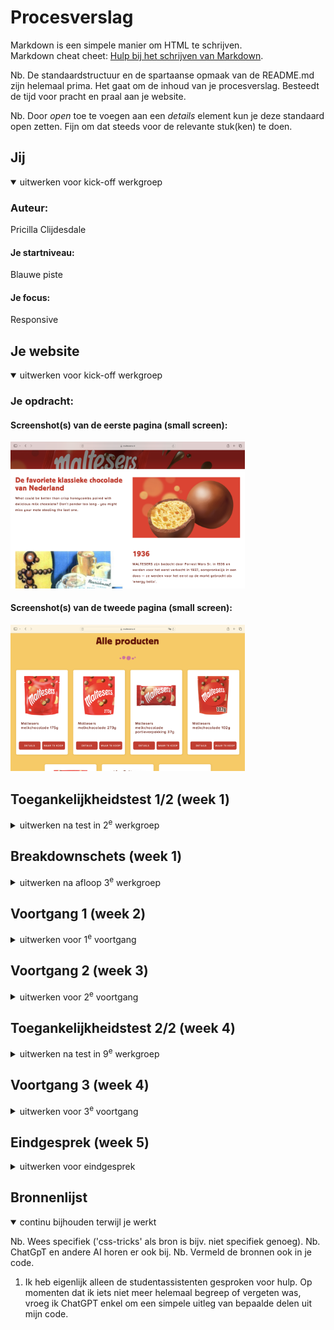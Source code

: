 # Procesverslag
Markdown is een simpele manier om HTML te schrijven.  
Markdown cheat cheet: [Hulp bij het schrijven van Markdown](https://github.com/adam-p/markdown-here/wiki/Markdown-Cheatsheet).

Nb. De standaardstructuur en de spartaanse opmaak van de README.md zijn helemaal prima. Het gaat om de inhoud van je procesverslag. Besteedt de tijd voor pracht en praal aan je website.

Nb. Door *open* toe te voegen aan een *details* element kun je deze standaard open zetten. Fijn om dat steeds voor de relevante stuk(ken) te doen.





## Jij

<details open>
  <summary>uitwerken voor kick-off werkgroep</summary>

  ### Auteur:
  Pricilla Clijdesdale

  #### Je startniveau:
  Blauwe piste

  #### Je focus:
  Responsive
 
</details>

## Je website

<details open>
  <summary>uitwerken voor kick-off werkgroep</summary>

  ### Je opdracht:
 
  #### Screenshot(s) van de eerste pagina (small screen): 
  <img src="readme-images/Over ons pagina.png" width="375px" alt="Maltesers Over ons pagina">

  #### Screenshot(s) van de tweede pagina (small screen):
  <img src="readme-images/Producten pagina.png" width="375px" alt="Maltesers Producten pagina">
 
</details>

## Toegankelijkheidstest 1/2 (week 1)

<details>
  <summary>uitwerken na test in 2<sup>e</sup> werkgroep</summary>

  <img src="readme-images/IMG_2316 2.HEIC" width="375px" alt="Screenshot 1 checklist">
  <img src="readme-images/IMG_2317 2.HEIC" width="375px" alt="Screenshot 2 checklist">
  <img src="readme-images/IMG_2318 2.HEIC" width="375px" alt="Screenshot 3 checklist">
  <img src="readme-images/IMG_2319 2.HEIC" width="375px" alt="Screenshot 4 checklist">
  <img src="readme-images/IMG_2320 2.HEIC" width="375px" alt="Screenshot 5 checklist">

  ### Bevindingen
  Lijst met je bevindingen die in de test naar voren kwamen:

  <ul>
    <li>Ik heb niet goed opgelet, want de website gebruikt wel een lang attribute in de html.</li>
    <li>De website gebruikt ook voor elke pagina een unieke naam, iets waar ik ook niet goed op heb gelet.</li>
    <li>De website overall bevat heel erg veel div's en classjes in de code.</li>
    <li>Bij de producten pagina springt de code van een H1 (luchtig genieten)naar een H3< (Alle producten)./li>
    <li>Doordat veel img elementen geen alt beschrijving hebben, wordt tijdens het gebruiken van de screenreader niet uitgesproken wat er te zien valt. Je hoort alleen 'link, afbeelding, open in nieuw tab'.</li>
    <li>De screenreader leest de a elementen en button's niet op de pagina van Producten.</li>
    <li>Ik ben erachter gekomen dat het verschil tussen een a element en een button is dat bij een a element (linkje) je echt doorverwezen wordt naar een andere pagina, terwijl bij een button je verwezen wordt naar een ander deel / element op dezelfde pagina.</li>
      <li>Op de pagina van Ons verhaal worden de afbeeldingen wel met omschrijvingen uitgesproken door de screenreader.</li>
  </ul>

</details>



## Breakdownschets (week 1)

<details>
  <summary>uitwerken na afloop 3<sup>e</sup> werkgroep</summary>

  ### de hele pagina: 
  <img src="readme-images/dummy-plaatje.jpg" width="375px" alt="breakdown van de hele pagina">

  ### dynamisch deel (bijv menu): 
  <img src="readme-images/dummy-plaatje.jpg" width="375px" alt="breakdown van een dynamisch deel">

  ### wellicht nog een dynamisch deel (bijv filter): 
  <img src="readme-images/dummy-plaatje.jpg" width="375px" alt="breakdown van nog een dynamisch deel">

</details>





## Voortgang 1 (week 2)

<details>
  <summary>uitwerken voor 1<sup>e</sup> voortgang</summary>

  ### Stand van zaken
  hier dit ging goed & dit was lastig (neem ook screenshots op van delen van je website en code)

</details>


## Voortgang 2 (week 3)

<details>
  <summary>uitwerken voor 2<sup>e</sup> voortgang</summary>

  ### Stand van zaken
  hier dit ging goed & dit was lastig (neem ook screenshots op van delen van je website en code)


</details>



## Toegankelijkheidstest 2/2 (week 4)

<details>
  <summary>uitwerken na test in 9<sup>e</sup> werkgroep</summary>

  ### Bevindingen
  Lijst met je bevindingen die in de test naar voren kwamen (geef ook aan wat er verbeterd is):

</details>



## Voortgang 3 (week 4)

<details>
  <summary>uitwerken voor 3<sup>e</sup> voortgang</summary>

  ### Stand van zaken
  hier dit ging goed & dit was lastig (neem ook screenshots op van delen van je website en code)


</details>


## Eindgesprek (week 5)

<details>
  <summary>uitwerken voor eindgesprek</summary>

  ### Je uitkomst - karakteristiek screenshots:
  <img src="readme-images/dummy-plaatje.jpg" width="375px" alt="uitomst opdracht 1">


  ### Dit ging goed/Heb ik geleerd: 
  Korte omschrijving met plaatjes

  <img src="readme-images/dummy-plaatje.jpg" width="375px" alt="top">


  ### Dit was lastig/Is niet gelukt:
  Korte omschrijving met plaatjes

  <img src="readme-images/dummy-plaatje.jpg" width="375px" alt="bummer">
</details>



## Bronnenlijst

<details open>
  <summary>continu bijhouden terwijl je werkt</summary>

  Nb. Wees specifiek ('css-tricks' als bron is bijv. niet specifiek genoeg). 
  Nb. ChatGpT en andere AI horen er ook bij.
  Nb. Vermeld de bronnen ook in je code.

  1. Ik heb eigenlijk alleen de studentassistenten gesproken voor hulp. Op momenten dat ik iets niet meer helemaal begreep of vergeten was, vroeg ik ChatGPT enkel om een simpele uitleg van bepaalde delen uit mijn code. 

</details>
